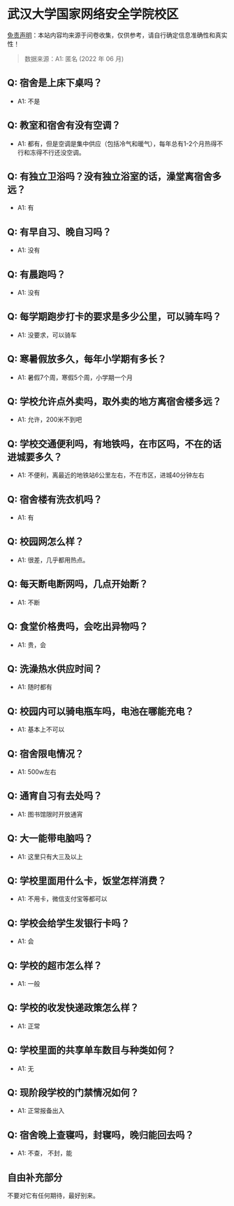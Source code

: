 # 武汉大学国家网络安全学院校区

[免责声明](https://colleges.chat/#_3)：本站内容均来源于问卷收集，仅供参考，请自行确定信息准确性和真实性！

> 数据来源：A1: 匿名 (2022 年 06 月)

## Q: 宿舍是上床下桌吗？

- A1: 不是

## Q: 教室和宿舍有没有空调？

- A1: 都有，但是空调是集中供应（包括冷气和暖气），每年总有1-2个月热得不行和冻得不行还没空调。

## Q: 有独立卫浴吗？没有独立浴室的话，澡堂离宿舍多远？

- A1: 有

## Q: 有早自习、晚自习吗？

- A1: 没有

## Q: 有晨跑吗？

- A1: 没有

## Q: 每学期跑步打卡的要求是多少公里，可以骑车吗？

- A1: 没要求，可以骑车

## Q: 寒暑假放多久，每年小学期有多长？

- A1: 暑假7个周，寒假5个周，小学期一个月

## Q: 学校允许点外卖吗，取外卖的地方离宿舍楼多远？

- A1: 允许，200米不到吧

## Q: 学校交通便利吗，有地铁吗，在市区吗，不在的话进城要多久？

- A1: 不便利，离最近的地铁站6公里左右，不在市区，进城40分钟左右

## Q: 宿舍楼有洗衣机吗？

- A1: 有

## Q: 校园网怎么样？

- A1: 很差，几乎都用热点。

## Q: 每天断电断网吗，几点开始断？

- A1: 不断

## Q: 食堂价格贵吗，会吃出异物吗？

- A1: 贵，会

## Q: 洗澡热水供应时间？

- A1: 随时都有

## Q: 校园内可以骑电瓶车吗，电池在哪能充电？

- A1: 基本上不可以

## Q: 宿舍限电情况？

- A1: 500w左右

## Q: 通宵自习有去处吗？

- A1: 图书馆限时开放通宵

## Q: 大一能带电脑吗？

- A1: 这里只有大三及以上

## Q: 学校里面用什么卡，饭堂怎样消费？

- A1: 不用卡，微信支付宝等都可以

## Q: 学校会给学生发银行卡吗？

- A1: 会

## Q: 学校的超市怎么样？

- A1: 一般

## Q: 学校的收发快递政策怎么样？

- A1: 正常

## Q: 学校里面的共享单车数目与种类如何？

- A1: 无

## Q: 现阶段学校的门禁情况如何？

- A1: 正常报备出入

## Q: 宿舍晚上查寝吗，封寝吗，晚归能回去吗？

- A1: 不查， 不封，能

## 自由补充部分

不要对它有任何期待，最好别来。